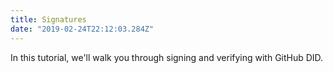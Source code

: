 ```yaml
---
title: Signatures
date: "2019-02-24T22:12:03.284Z"
---
```


In this tutorial, we'll walk you through signing and verifying with GitHub DID.

